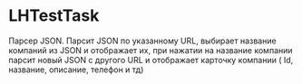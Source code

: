 # LHTestTask
Парсер JSON. Парсит JSON по указанному URL, выбирает название компаний из JSON и отображает их, при нажатии на название компании парсит новый JSON с другого URL и отображает карточку компании ( Id, название, описание, телефон и тд)
